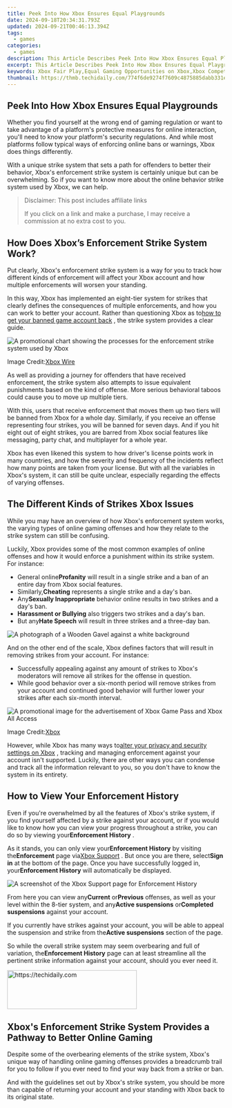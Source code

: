 ```yaml
---
title: Peek Into How Xbox Ensures Equal Playgrounds
date: 2024-09-18T20:34:31.793Z
updated: 2024-09-21T00:46:13.394Z
tags:
  - games
categories:
  - games
description: This Article Describes Peek Into How Xbox Ensures Equal Playgrounds
excerpt: This Article Describes Peek Into How Xbox Ensures Equal Playgrounds
keywords: Xbox Fair Play,Equal Gaming Opportunities on Xbox,Xbox Competitive Balancing,Gamer Equality on Microsoft Gaming Platform,Xbox Gameplay Fairness Initiatives,Inclusive Gaming Environment with Xbox,Xbox Game Matchmaking Equality
thumbnail: https://thmb.techidaily.com/774f6de9274f7609c4875885dabb331e04426fc4c3d70000050b8b0185ba7a27.jpg
---
```


## Peek Into How Xbox Ensures Equal Playgrounds

 Whether you find yourself at the wrong end of gaming regulation or want to take advantage of a platform's protective measures for online interaction, you'll need to know your platform's security regulations. And while most platforms follow typical ways of enforcing online bans or warnings, Xbox does things differently.

 With a unique strike system that sets a path for offenders to better their behavior, Xbox's enforcement strike system is certainly unique but can be overwhelming. So if you want to know more about the online behavior strike system used by Xbox, we can help.

>  Disclaimer: This post includes affiliate links
>
>  If you click on a link and make a purchase, I may receive a commission at no extra cost to you.
>

## How Does Xbox’s Enforcement Strike System Work?

 Put clearly, Xbox's enforcement strike system is a way for you to track how different kinds of enforcement will affect your Xbox account and how multiple enforcements will worsen your standing.

 In this way, Xbox has implemented an eight-tier system for strikes that clearly defines the consequences of multiple enforcements, and how you can work to better your account. Rather than questioning Xbox as to[how to get your banned game account back](https://www.makeuseof.com/how-to-get-banned-game-account-back/) , the strike system provides a clear guide.

![A promotional chart showing the processes for the enforcement strike system used by Xbox](https://static1.makeuseofimages.com/wordpress/wp-content/uploads/2023/08/enforcement_stacking_user_journey_infographic_1920x1080-cde0f58d6138850cea87.jpg)

 Image Credit:[Xbox Wire](https://news.xbox.com/en-us/2023/08/15/xbox-enforcement-strike-system/)

 As well as providing a journey for offenders that have received enforcement, the strike system also attempts to issue equivalent punishments based on the kind of offense. More serious behavioral taboos could cause you to move up multiple tiers.

 With this, users that receive enforcement that moves them up two tiers will be banned from Xbox for a whole day. Similarly, if you receive an offense representing four strikes, you will be banned for seven days. And if you hit eight out of eight strikes, you are barred from Xbox social features like messaging, party chat, and multiplayer for a whole year.

 Xbox has even likened this system to how driver's license points work in many countries, and how the severity and frequency of the incidents reflect how many points are taken from your license. But with all the variables in Xbox's system, it can still be quite unclear, especially regarding the effects of varying offenses.

## The Different Kinds of Strikes Xbox Issues

 While you may have an overview of how Xbox's enforcement system works, the varying types of online gaming offenses and how they relate to the strike system can still be confusing.

 Luckily, Xbox provides some of the most common examples of online offenses and how it would enforce a punishment within its strike system. For instance:

* General online**Profanity** will result in a single strike and a ban of an entire day from Xbox social features.
* Similarly,**Cheating** represents a single strike and a day's ban.
* Any**Sexually Inappropriate** behavior online results in two strikes and a day's ban.
* **Harassment or Bullying** also triggers two strikes and a day's ban.
* But any**Hate Speech** will result in three strikes and a three-day ban.

![A photograph of a Wooden Gavel against a white background](https://static1.makeuseofimages.com/wordpress/wp-content/uploads/2023/08/gavel.jpg)

 And on the other end of the scale, Xbox defines factors that will result in removing strikes from your account. For instance:

* Successfully appealing against any amount of strikes to Xbox's moderators will remove all strikes for the offense in question.
* While good behavior over a six-month period will remove strikes from your account and continued good behavior will further lower your strikes after each six-month interval.

![A promotional image for the advertisement of Xbox Game Pass and Xbox All Access](https://static1.makeuseofimages.com/wordpress/wp-content/uploads/2023/06/xbox-game-pass-stock-image.jpg)

 Image Credit:[Xbox](https://www.xbox.com/en-us/xbox-game-pass)

 However, while Xbox has many ways to[alter your privacy and security settings on Xbox](https://www.makeuseof.com/xbox-series-xs-how-to-set-up-privacy-and-online-safety-settings/) , tracking and managing enforcement against your account isn't supported. Luckily, there are other ways you can condense and track all the information relevant to you, so you don't have to know the system in its entirety.

## How to View Your Enforcement History

 Even if you're overwhelmed by all the features of Xbox's strike system, if you find yourself affected by a strike against your account, or if you would like to know how you can view your progress throughout a strike, you can do so by viewing your**Enforcement History** .

 As it stands, you can only view your**Enforcement History** by visiting the**Enforcement** page via[Xbox Support](https://support.xbox.com/en-US/help/family-online-safety/enforcement/enforcement-history) . But once you are there, select**Sign in** at the bottom of the page. Once you have successfully logged in, your**Enforcement History** will automatically be displayed.

![A screenshot of the Xbox Support page for Enforcement History](https://static1.makeuseofimages.com/wordpress/wp-content/uploads/2023/08/screenshot-2854.jpg)

 From here you can view any**Current** or**Previous** offenses, as well as your level within the 8-tier system, and any**Active suspensions** or**Completed suspensions** against your account.

 If you currently have strikes against your account, you will be able to appeal the suspension and strike from the**Active suspensions** section of the page.

 So while the overall strike system may seem overbearing and full of variation, the**Enforcement History** page can at least streamline all the pertinent strike information against your account, should you ever need it.

<!-- affiliate ads begin -->
<a href="https://aligracehair.sjv.io/c/5597632/1896555/19272" target="_top" id="1896555">
  <img src="//a.impactradius-go.com/display-ad/19272-1896555" border="0" alt="https://techidaily.com" width="300" height="90"/>
</a>
<img height="0" width="0" src="https://aligracehair.sjv.io/i/5597632/1896555/19272" style="position:absolute;visibility:hidden;" border="0" />
<!-- affiliate ads end -->

## Xbox's Enforcement Strike System Provides a Pathway to Better Online Gaming

 Despite some of the overbearing elements of the strike system, Xbox's unique way of handling online gaming offenses provides a breadcrumb trail for you to follow if you ever need to find your way back from a strike or ban.

 And with the guidelines set out by Xbox's strike system, you should be more than capable of returning your account and your standing with Xbox back to its original state.

<ins class="adsbygoogle"
     style="display:block"
     data-ad-format="autorelaxed"
     data-ad-client="ca-pub-7571918770474297"
     data-ad-slot="1223367746"></ins>

<ins class="adsbygoogle"
     style="display:block"
     data-ad-client="ca-pub-7571918770474297"
     data-ad-slot="8358498916"
     data-ad-format="auto"
     data-full-width-responsive="true"></ins>



